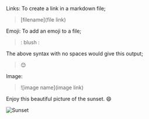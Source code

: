 Links: To create a link in a markdown file;
> \[filename]\(file link)

Emoji: To add an emoji to a file;
> \: blush \:

The above syntax with no spaces would give this output;

> :blush:

Image: 
> \![image name](image link)

Enjoy this beautiful picture of the sunset. :smile:

![Sunset](dewang-unsplash.jpg)